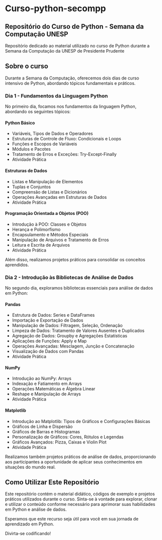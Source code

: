 # Curso-python-secompp

## Repositório do Curso de Python - Semana da Computação UNESP

Repositório dedicado ao material utilizado no curso de Python durante a Semana da Computação da UNESP de Presidente Prudente

## Sobre o curso

Durante a Semana da Computação, oferecemos dois dias de curso intensivo de Python, abordando tópicos fundamentais e práticos.

### Dia 1 - Fundamentos da Linguagem Python

No primeiro dia, focamos nos fundamentos da linguagem Python, abordando os seguintes tópicos:

#### Python Básico
* Variáveis, Tipos de Dados e Operadores
* Estruturas de Controle de Fluxo: Condicionais e Loops
* Funções e Escopos de Variáveis
* Módulos e Pacotes
* Tratamento de Erros e Exceções: Try-Except-Finally
* Atividade Prática

#### Estruturas de Dados
* Listas e Manipulação de Elementos
* Tuplas e Conjuntos
* Compreensão de Listas e Dicionários
* Operações Avançadas em Estruturas de Dados
* Atividade Prática

#### Programação Orientada a Objetos (POO)
* Introdução à POO: Classes e Objetos
* Herança e Polimorfismo
* Encapsulamento e Métodos Especiais
* Manipulação de Arquivos e Tratamento de Erros
* Leitura e Escrita de Arquivos
* Atividade Prática

Além disso, realizamos projetos práticos para consolidar os conceitos aprendidos.

### Dia 2 - Introdução às Bibliotecas de Análise de Dados

No segundo dia, exploramos bibliotecas essenciais para análise de dados em Python:

#### Pandas
* Estrutura de Dados: Series e DataFrames
* Importação e Exportação de Dados
* Manipulação de Dados: Filtragem, Seleção, Ordenação
* Limpeza de Dados: Tratamento de Valores Ausentes e Duplicados
* Agregação de Dados: Groupby e Agregações Estatísticas
* Aplicações de Funções: Apply e Map
* Operações Avançadas: Mesclagem, Junção e Concatenação
* Visualização de Dados com Pandas
* Atividade Prática

#### NumPy
* Introdução ao NumPy: Arrays
* Indexação e Fatiamento em Arrays
* Operações Matemáticas e Álgebra Linear
* Reshape e Manipulação de Arrays
* Atividade Prática

#### Matplotlib
* Introdução ao Matplotlib: Tipos de Gráficos e Configurações Básicas
* Gráficos de Linha e Dispersão
* Gráficos de Barras e Histogramas
* Personalização de Gráficos: Cores, Rótulos e Legendas
* Gráficos Avançados: Pizza, Caixas e Violin Plot
* Atividade Prática

Realizamos também projetos práticos de análise de dados, proporcionando aos participantes a oportunidade de aplicar seus conhecimentos em situações do mundo real.

## Como Utilizar Este Repositório

Este repositório contém o material didático, códigos de exemplo e projetos práticos utilizados durante o curso. Sinta-se à vontade para explorar, clonar e utilizar o conteúdo conforme necessário para aprimorar suas habilidades em Python e análise de dados.

Esperamos que este recurso seja útil para você em sua jornada de aprendizado em Python.

Divirta-se codificando!




